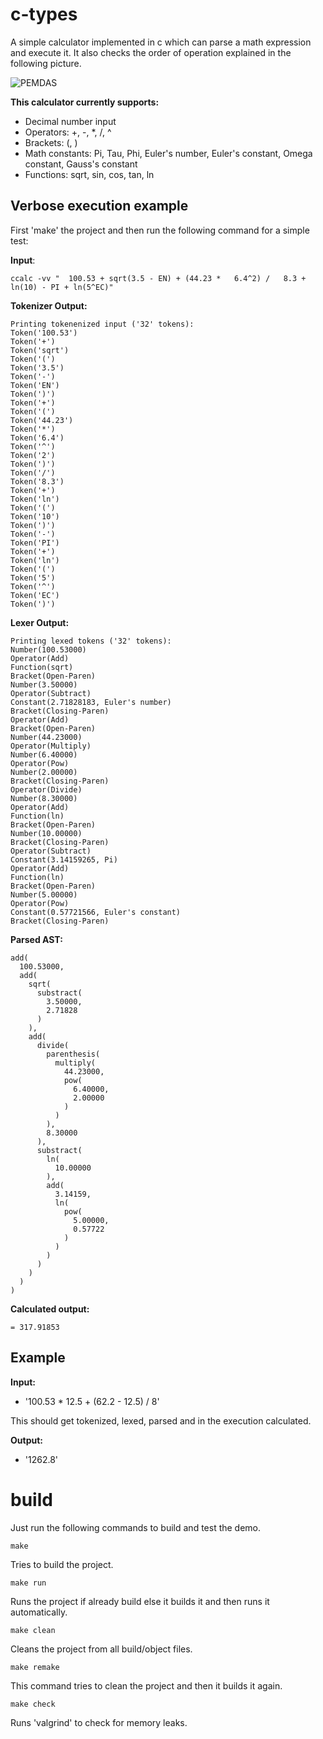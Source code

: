# c-types

A simple calculator implemented in c which can parse a math expression and execute it.
It also checks the order of operation explained in the following picture.

![PEMDAS](https://static.qumath.in/static/website/old-cdn-static/gurpreet-numbers-seo-03-1614774781.png)

**This calculator currently supports:**
- Decimal number input
- Operators: +, -, *, /, ^
- Brackets: (, )
- Math constants: Pi, Tau, Phi, Euler's number, Euler's constant, Omega constant, Gauss's constant
- Functions: sqrt, sin, cos, tan, ln


## Verbose execution example

First 'make' the project and then run the following command for a simple test:

**Input**:
```
ccalc -vv "  100.53 + sqrt(3.5 - EN) + (44.23 *   6.4^2) /   8.3 + ln(10) - PI + ln(5^EC)"
```

**Tokenizer Output:**
```
Printing tokenenized input ('32' tokens):
Token('100.53')
Token('+')
Token('sqrt')
Token('(')
Token('3.5')
Token('-')
Token('EN')
Token(')')
Token('+')
Token('(')
Token('44.23')
Token('*')
Token('6.4')
Token('^')
Token('2')
Token(')')
Token('/')
Token('8.3')
Token('+')
Token('ln')
Token('(')
Token('10')
Token(')')
Token('-')
Token('PI')
Token('+')
Token('ln')
Token('(')
Token('5')
Token('^')
Token('EC')
Token(')')
```

**Lexer Output:**
```
Printing lexed tokens ('32' tokens):
Number(100.53000)
Operator(Add)
Function(sqrt)
Bracket(Open-Paren)
Number(3.50000)
Operator(Subtract)
Constant(2.71828183, Euler's number)
Bracket(Closing-Paren)
Operator(Add)
Bracket(Open-Paren)
Number(44.23000)
Operator(Multiply)
Number(6.40000)
Operator(Pow)
Number(2.00000)
Bracket(Closing-Paren)
Operator(Divide)
Number(8.30000)
Operator(Add)
Function(ln)
Bracket(Open-Paren)
Number(10.00000)
Bracket(Closing-Paren)
Operator(Subtract)
Constant(3.14159265, Pi)
Operator(Add)
Function(ln)
Bracket(Open-Paren)
Number(5.00000)
Operator(Pow)
Constant(0.57721566, Euler's constant)
Bracket(Closing-Paren)
```

**Parsed AST:**
```
add(
  100.53000,
  add(
    sqrt(
      substract(
        3.50000,
        2.71828
      )
    ),
    add(
      divide(
        parenthesis(
          multiply(
            44.23000,
            pow(
              6.40000,
              2.00000
            )
          )
        ),
        8.30000
      ),
      substract(
        ln(
          10.00000
        ),
        add(
          3.14159,
          ln(
            pow(
              5.00000,
              0.57722
            )
          )
        )
      )
    )
  )
)
```

**Calculated output:**
```
= 317.91853
```


## Example

**Input:**
- '100.53 * 12.5 + (62.2 - 12.5) / 8'

This should get tokenized, lexed, parsed and in the execution calculated.

**Output:**
- '1262.8'


# build

Just run the following commands to build and test the demo.

```
make
```
Tries to build the project.
```
make run
```
Runs the project if already build else it builds it and then runs it automatically.
```
make clean
```
Cleans the project from all build/object files.
```
make remake
```
This command tries to clean the project and then it builds it again.
```
make check
```
Runs 'valgrind' to check for memory leaks.
